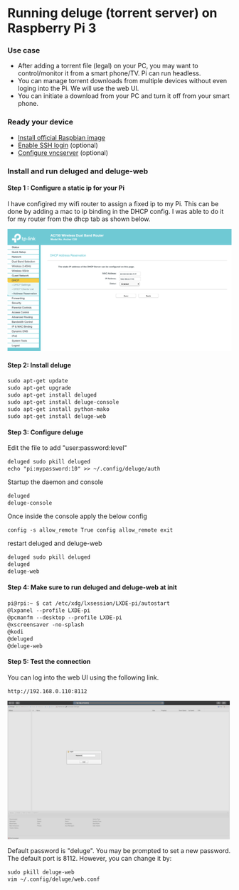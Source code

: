 # Running deluge (torrent server) on Raspberry Pi 3

### Use case
- After adding a torrent file (legal) on your PC, you may want to control/monitor it from a smart phone/TV. Pi can run headless.
- You can manage torrent downloads from multiple devices without even loging into the Pi. We will use the web UI.
- You can initiate a download from your PC and turn it off from your smart phone.

### Ready your device
- [Install official Raspbian image](https://www.raspberrypi.org/documentation/installation/installing-images/)
- [Enable SSH login](https://www.raspberrypi.org/documentation/remote-access/ssh/README.md#3-enable-ssh-on-a-headless-raspberry-pi-add-file-to-sd-card-on-another-machine) (optional)
- [Configure vncserver](https://www.raspberrypi.org/documentation/remote-access/vnc/) (optional)

### Install and run deluged and deluge-web

#### Step 1 : Configure a static ip for your Pi
I have configired my wifi router to assign a fixed ip to my Pi.
This can be done by adding a mac to ip binding in the DHCP config.
I was able to do it for my router from the dhcp tab as shown below.

<img src="../file-server/images/step1_router_dhcp_setting.png" width=800>


#### Step 2: Install deluge
```
sudo apt-get update
sudo apt-get upgrade
sudo apt-get install deluged 
sudo apt-get install deluge-console
sudo apt-get install python-mako 
sudo apt-get install deluge-web

```

#### Step 3: Configure deluge

Edit the file to add "user:password:level"
```
deluged sudo pkill deluged
echo "pi:mypassword:10" >> ~/.config/deluge/auth
```
Startup the daemon and console
```
deluged
deluge-console
```
Once inside the console apply the below config
```
config -s allow_remote True config allow_remote exit
```
restart deluged and deluge-web
```
deluged sudo pkill deluged
deluged
deluge-web
```

#### Step 4: Make sure to run deluged and deluge-web at init
```
pi@rpi:~ $ cat /etc/xdg/lxsession/LXDE-pi/autostart
@lxpanel --profile LXDE-pi
@pcmanfm --desktop --profile LXDE-pi
@xscreensaver -no-splash
@kodi
@deluged
@deluge-web
```

#### Step 5: Test the connection
You can log into the web UI using the following link.
```
http://192.168.0.110:8112
```
<img src="images/deluge-web.png" width=500>

Default password is "deluge". You may be prompted to set a new password.
The default port is 8112. However, you can change it by:
```
sudo pkill deluge-web 
vim ~/.config/deluge/web.conf
```
